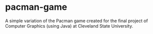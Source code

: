 # pacman-game
A simple variation of the Pacman game created for the final project of Computer Graphics (using Java) at Cleveland State University. 
